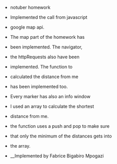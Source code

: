 * notuber homework

* Implemented the call from javascript
* google map api.


* The map part of the homework has
* been implemented. The navigator, 
* the httpRequests also have been 
* implemented. The function to 
* calculated the distance from me
* has been implemented too. 
* Every marker has also an info window
* I used an array to calculate the shortest
* distance from me. 
* the function uses a push and pop to make sure
* that only the minimum of the distances gets into 
* the array.





* __Implemented by Fabrice Bigabiro Mpogazi